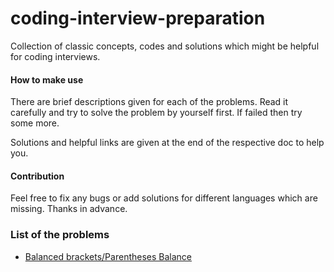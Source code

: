 # coding-interview-preparation
Collection of classic concepts, codes and solutions which might be helpful for coding interviews.

#### How to make use

There are brief descriptions given for each of the problems. Read it carefully and try to solve the problem by yourself first. If failed then try some more.

Solutions and helpful links are given at the end of the respective doc to help you.

#### Contribution

Feel free to fix any bugs or add solutions for different languages which are missing. Thanks in advance.


### List of the problems

- [Balanced brackets/Parentheses Balance](./Data%20Structure/Parentheses-balance)
